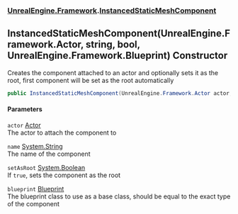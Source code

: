 ### [UnrealEngine.Framework](./UnrealEngine-Framework.md 'UnrealEngine.Framework').[InstancedStaticMeshComponent](./InstancedStaticMeshComponent.md 'UnrealEngine.Framework.InstancedStaticMeshComponent')
## InstancedStaticMeshComponent(UnrealEngine.Framework.Actor, string, bool, UnrealEngine.Framework.Blueprint) Constructor
Creates the component attached to an actor and optionally sets it as the root, first component will be set as the root automatically  
```csharp
public InstancedStaticMeshComponent(UnrealEngine.Framework.Actor actor, string name=null, bool setAsRoot=false, UnrealEngine.Framework.Blueprint blueprint=null);
```
#### Parameters
<a name='UnrealEngine-Framework-InstancedStaticMeshComponent-InstancedStaticMeshComponent(UnrealEngine-Framework-Actor_string_bool_UnrealEngine-Framework-Blueprint)-actor'></a>
`actor` [Actor](./Actor.md 'UnrealEngine.Framework.Actor')  
The actor to attach the component to  
  
<a name='UnrealEngine-Framework-InstancedStaticMeshComponent-InstancedStaticMeshComponent(UnrealEngine-Framework-Actor_string_bool_UnrealEngine-Framework-Blueprint)-name'></a>
`name` [System.String](https://docs.microsoft.com/en-us/dotnet/api/System.String 'System.String')  
The name of the component  
  
<a name='UnrealEngine-Framework-InstancedStaticMeshComponent-InstancedStaticMeshComponent(UnrealEngine-Framework-Actor_string_bool_UnrealEngine-Framework-Blueprint)-setAsRoot'></a>
`setAsRoot` [System.Boolean](https://docs.microsoft.com/en-us/dotnet/api/System.Boolean 'System.Boolean')  
If `true`, sets the component as the root  
  
<a name='UnrealEngine-Framework-InstancedStaticMeshComponent-InstancedStaticMeshComponent(UnrealEngine-Framework-Actor_string_bool_UnrealEngine-Framework-Blueprint)-blueprint'></a>
`blueprint` [Blueprint](./Blueprint.md 'UnrealEngine.Framework.Blueprint')  
The blueprint class to use as a base class, should be equal to the exact type of the component  
  
